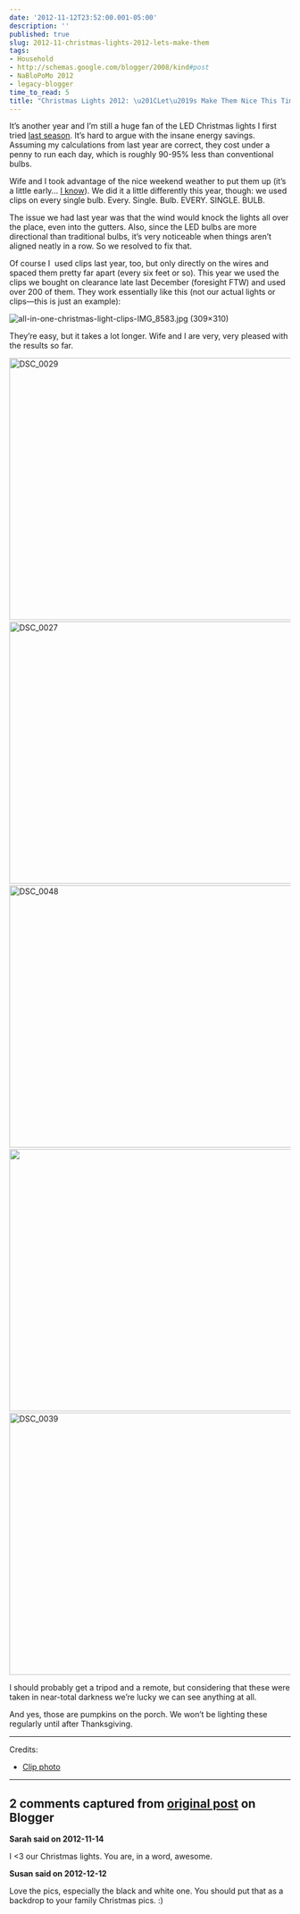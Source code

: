 ```yaml
---
date: '2012-11-12T23:52:00.001-05:00'
description: ''
published: true
slug: 2012-11-christmas-lights-2012-lets-make-them
tags:
- Household
- http://schemas.google.com/blogger/2008/kind#post
- NaBloPoMo 2012
- legacy-blogger
time_to_read: 5
title: "Christmas Lights 2012: \u201CLet\u2019s Make Them Nice This Time\u201D"
---
```


<p>It’s another year and I’m still a huge fan of the LED Christmas lights I first tried <a href="http://blog.wassupy.com/2011/11/leds-are-awesome.html">last season</a>. It’s hard to argue with the insane energy savings. Assuming my calculations from last year are correct, they cost under a penny to run each day, which is roughly 90-95% less than conventional bulbs.</p>
<p>Wife and I took advantage of the nice weekend weather to put them up (it’s a little early… <a href="http://footedjammies.blogspot.com/2012/11/we-are-best-neighbors.html">I know</a>). We did it a little differently this year, though: we used clips on every single bulb. Every. Single. Bulb. EVERY. SINGLE. BULB.</p>
<p>The issue we had last year was that the wind would knock the lights all over the place, even into the gutters. Also, since the LED bulbs are more directional than traditional bulbs, it’s very noticeable when things aren’t aligned neatly in a row. So we resolved to fix that.</p>
<p>Of course I&#160; used clips last year, too, but only directly on the wires and spaced them pretty far apart (every six feet or so). This year we used the clips we bought on clearance late last December (foresight FTW) and used over 200 of them. They work essentially like this (not our actual lights or clips—this is just an example):</p>
<p><img alt="all-in-one-christmas-light-clips-IMG_8583.jpg (309×310)" src="http://www.christmaslightsetc.com/images/productdetail/all-in-one-christmas-light-clips-IMG_8583.jpg" style="float: none; margin: 3px auto; display: block;" /></p>
<p>They’re easy, but it takes a lot longer. Wife and I are very, very pleased with the results so far. </p>
<p><img alt="DSC_0029" height="469" src="http://lh6.ggpht.com/-PEARIljM1S0/UKHRYWEH6UI/AAAAAAAAFQI/KTTtK7QmaEQ/DSC_0029%25255B3%25255D.jpg" style="float: none; margin: 3px auto; display: block;" title="DSC_0029" width="700" /><img alt="DSC_0027" height="469" src="http://lh6.ggpht.com/-8LNV2D0RNpg/UKHRlTZLGwI/AAAAAAAAFQM/nFRJJL0Iv10/DSC_0027%25255B3%25255D.jpg" style="float: none; margin: 3px auto; display: block;" title="DSC_0027" width="700" /><img alt="DSC_0048" height="469" src="http://lh6.ggpht.com/-MnNFFeFPsh8/UKHRwtauGPI/AAAAAAAAFQQ/LeS7EpDMYIM/DSC_0048%25255B3%25255D.jpg" style="float: none; margin: 3px auto; display: block;" title="DSC_0048" width="700" /><img alt="" height="469" src="http://lh3.ggpht.com/-t8HnlIAp5-o/UKHR1IbdYDI/AAAAAAAAFQU/weeUITKbwfU/DSC_0047%25255B3%25255D.jpg" style="float: none; margin: 3px auto; display: block;" title="She waits. She watches. BOO" width="700" /><img alt="DSC_0039" height="469" src="http://lh4.ggpht.com/-Bj_LCrLZLvg/UKHR_29vh5I/AAAAAAAAFQY/czISG7uFCzk/DSC_0039%25255B3%25255D.jpg" style="float: none; margin: 3px auto; display: block;" title="DSC_0039" width="700" /></p>
<p>I should probably get a tripod and a remote, but considering that these were taken in near-total darkness we’re lucky we can see anything at all.</p>
<p>And yes, those are pumpkins on the porch. We won’t be lighting these regularly until after Thanksgiving.</p>  <hr />
<p>Credits:</p>  <ul>   <li><a href="http://www.christmaslightsetc.com/pages/Hanging-Christmas-Lights.htm">Clip photo</a></li> </ul>

---

## 2 comments captured from [original post](https://blog.wassupy.com/2012/11/christmas-lights-2012-lets-make-them.html) on Blogger

**Sarah said on 2012-11-14**

I &lt;3 our Christmas lights.  You are, in a word, awesome.

**Susan said on 2012-12-12**

Love the pics, especially the black and white one. You should put that as a backdrop to your family Christmas pics. :)


